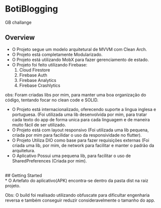 # BotiBlogging

GB challange

## Overview

* O Projeto segue um modelo arquitetural de MVVM com Clean Arch.
* O Projeto está completamente Modularizado.
* O Projeto está utilizando MobX para fazer gerenciamento de estado.
* O Projeto foi feito utilizando Firebase:
    1. Cloud Firestore
    2. Firebase Auth
    3. Firebase Analytics
    4. Firebase Crashlytics

obs: Foram criadas libs por mim, para manter uma boa organização do código, tentando focar no clean code e SOLID.

* O Projeto está internacionalizado, oferecendo suporte a lingua inglesa e portuguesa. (Foi utilizada uma lib desenvolvida por mim, para tratar cada texto do app de forma unica para cada linguagem e de maneira muito fácil de ser utilizado.
* O Projeto está com layout responsivo (Foi utilizada uma lib pequena, criada por mim para facilidar o uso da responsividade no flutter).
* O Projeto Utiliza DIO como base para fazer requisições externas (Foi criada uma lib, por mim, de network para facilitar e manter o padrão da arquitetura.
* O Aplicativo Possui uma pequena lib, para facilitar o uso de SharedPreferences (Criada por mim).

<br>
## Getting Started
<br>
* O Artefato do aplicativo(APK) encontra-se dentro da pasta dist na raiz projeto.

Obs: O build foi realisado utilizando obfuscate para dificultar engenharia reversa e também conseguir reduzir consideravelmente o tamanho do app.